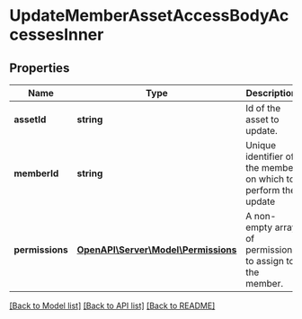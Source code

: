 # UpdateMemberAssetAccessBodyAccessesInner

## Properties
Name | Type | Description | Notes
------------ | ------------- | ------------- | -------------
**assetId** | **string** | Id of the asset to update. | 
**memberId** | **string** | Unique identifier of the member on which to perform the update | 
**permissions** | [**OpenAPI\Server\Model\Permissions**](Permissions.md) | A non-empty array of permissions to assign to the member. | 

[[Back to Model list]](../README.md#documentation-for-models) [[Back to API list]](../README.md#documentation-for-api-endpoints) [[Back to README]](../README.md)


